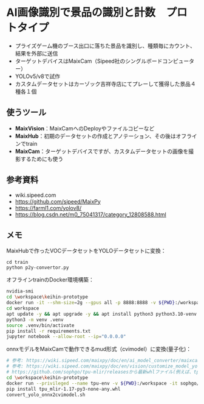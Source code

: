 # AI画像識別で景品の識別と計数　プロトタイプ
- プライズゲーム機のブース出口に落ちた景品を識別し、種類毎にカウント、結果を外部に送信
- ターゲットデバイスはMaixCam（Sipeed社のシングルボードコンピューター）
- YOLOv5/v8で試作
- カスタムデータセットはカーゾック吉祥寺店にてプレーして獲得した景品４種各１個
## 使うツール
- **MaixVision**：MaixCamへのDeployやファイルコピーなど
- **MaixHub**：初期のデータセットの作成とアノテーション、その後はオフラインでtrain
- **MaixCam**：ターゲットデバイスですが、カスタムデータセットの画像を撮影するためにも使う

## 参考資料
- wiki.sipeed.com
- https://github.com/sipeed/MaixPy
- https://farml1.com/yolov8/
- https://blog.csdn.net/m0_75041317/category_12808588.html

## メモ
MaixHubで作ったVOCデータセットをYOLOデータセットに変換：
```
cd train
python p2y-convertor.py
```
オフラインtrainのDocker環境構築：
```bash
nvidia-smi
cd \workspace\keihin-prototype
docker run -it --shm-size=2g --gpus all -p 8888:8888 -v ${PWD}:/workspace nvidia/cuda:12.6.3-cudnn-runtime-ubuntu22.04 bash
cd workspace
apt update -y && apt upgrade -y && apt install python3 python3.10-venv libopencv-dev
python3 -m venv .venv
source .venv/bin/activate
pip install -r requirements.txt
jupyter notebook --allow-root --ip="0.0.0.0"
```
onnxモデルをMaixCamで動作できるmud形式（cvimodel）に変換(量子化)：
```bash
# 参考: https://wiki.sipeed.com/maixpy/doc/en/ai_model_converter/maixcam.html
# 参考: https://wiki.sipeed.com/maixpy/doc/en/vision/customize_model_yolov8.html
# https://github.com/sophgo/tpu-mlir/releasesから最新whlファイル(例えば、tpu_mlir-1.17-py3-none-any.whl)をダウンロード
cd \workspace\keihin-prototype
docker run --privileged --name tpu-env -v ${PWD}:/workspace -it sophgo/tpuc_dev
pip install tpu_mlir-1.17-py3-none-any.whl
convert_yolo_onnx2cvimodel.sh
```
